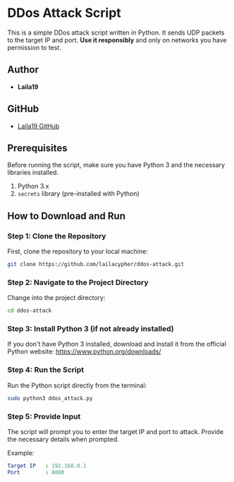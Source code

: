 # DDos Attack Script

This is a simple DDos attack script written in Python. It sends UDP packets to the target IP and port. **Use it responsibly** and only on networks you have permission to test.

## Author
- **Laila19**

## GitHub
- [Laila19 GitHub](https://github.com/lailacypher)

## Prerequisites

Before running the script, make sure you have Python 3 and the necessary libraries installed.

1. Python 3.x
2. `secrets` library (pre-installed with Python)

## How to Download and Run

### Step 1: Clone the Repository

First, clone the repository to your local machine:

```bash
git clone https://github.com/lailacypher/ddos-attack.git
```
### Step 2: Navigate to the Project Directory
Change into the project directory:

```bash
cd ddos-attack
```
### Step 3: Install Python 3 (if not already installed)
If you don't have Python 3 installed, download and install it from the official Python website: https://www.python.org/downloads/

### Step 4: Run the Script
Run the Python script directly from the terminal:

```bash
sudo python3 ddos_attack.py
```
### Step 5: Provide Input
The script will prompt you to enter the target IP and port to attack. Provide the necessary details when prompted.

Example:

```yaml
Target IP   : 192.168.0.1
Port        : 8080
```
